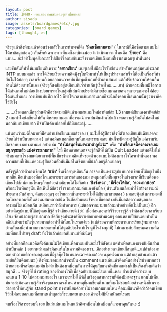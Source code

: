 ```yaml
---
layout: post
title: IMHO- ผมแค่อยากพล่ามเฉยๆเท่านั้นแหละ
author: sisada
image: assets/boardgames/etc/.jpg
categories: [board games]
tags: [thought, กบ]
---
```

จริงๆแล้วสิ่งที่ผมแล้วค่อนข้างกลัวในการทำเพจก็คือ **'มีคนซื้อเกมตาม'** ( ในกรณีนี้คือซื้อตามแบบไม่ได้หาข้อมูลก่อน ) กับศัพท์เฉพาะทางที่ผมก็งงๆนิดหน่อยว่ากำเนิดมาจากไหนคือ **'ป้ายยา'** คือแบบ....อ่ะ! ทำไมพูดยังกะเราไปเชียร์ซื้อเกมกันนะ? เราแค่เขียนถึงเกมที่เราเล่นเฉยๆเท่านั้นเอง

แรงขับดันที่ทำให้ผมเขียนก็เพราะ **'อยากเขียน'** เฉยๆเลยไม่มีอะไรซับซ้อน สำหรับคนกลุ่มคนประเภท INTP แบบผมแล้ว การได้เรียบเรียงความคิดฟุ้งๆในหัวมาทำให้เป็นรูปร่างจนสำเร็จนี้ถือเป็นเรื่องที่ทำกันไม่ได้บ่อยๆ เวลาเขียนก็เลยออกแนวจดบันทึกพูดถึงเกมที่ตัวเองเล่นมา แต่ก็ปรับข้อความให้คนอื่นอ่านได้ด้วยเท่านั้นเอง (จริงๆก็สงสัยอยู่เหมือนกันว่าอ่านกันรู้เรื่องไหม......ฮา) ด้วยความที่ผมมีโอกาสได้เล่นเกมใหม่ค่อนข้างบ่อยเพราะในกลุ่มที่เล่นด้วยประจำมีสายซื้อเกมหลายคน หลายๆเกมจะไม่ค่อยได้เล่นซ้ำเยอะ การเขียนบันทึกเอาไว้ ก็ทำให้เวลากลับมาอ่านเกมก็จะนึกถึงตอนที่เล่นเกมนั้นๆว่าเราคิดไว้ยังไง

.......เรื่องตลกเล็กๆส่วนตัวคือว่าตามสถิติแล้วผมเล่นเกมใหม่อาทิตย์ล่ะ 1.3 เกมแต่เขียนลงอาทิตย์ล่ะ 2 เกมทำไมยังเขียนไม่ทัน มีหลายเกมมากที่อารมณ์การเล่นมันผ่านไปแล้ว พอความรู้สึกมันไม่สดใหม่พอกลับมาเขียนยาก ก็จำเป็นต้องปล่อยไปก็มีเยอะอยู่......

แน่นอนว่าผมดีใจมากที่มีคนอ่านข้อเขียนผมแล้วชอบ ( ผมไม่ได้รู้สึกว่าสิ่งที่ตัวเองเขียนมันดีขนาดจะเรียกได้ว่าเป็นบทความ ) แต่พอมีคนบอกซื้อเกมนี้ตามเพราะผมเลย มันก็จะมีความรู้สึกในแง่ความรับผิดชอบบางอย่างตามมา อย่างเช่น **"ถ้าไม่สนุกขึ้นมาจะมาด่ากูป่ะว่ะ"** หรือ **"ถ้าเชื่อเพจนี้คงอดเจอเกมสนุกๆซะแล้ว แม่งด่าซะเกมกาก"** ไรงี้ คือหลายคนอาจจะรู้สึกดีที่ได้เป็น Cult Leader แต่พอดีไม่ใช่จริตผมเท่าไร ผมแค่อยากจะมีพื้นที่แชร์ความคิดเห็นของตัวเองแบบไม่ต้องเกรงใจใครเท่านั้นเอง พอความชอบที่เป็นแค่ความรู้สึกส่วนตัวมันมีผลในเชิงแบบชี้นำก็เลยรู้สึกแปลกๆ

หลังๆรู้สึกว่าตัวเองเขียนได้ **'แห้ง'** ขึ้นเรื่อยๆเหมือนกัน อาจจะเป็นเพราะรูปแบบการเขียนที่ใช้อยู่เริ่มนิ่งมากขึ้น คือเน้นมองที่กลไกและกระบวนการเล่นของเกม เหตุผลหนึ่งที่ผมเจอในช่วงแรกที่เขียนคือพอเขียนไปซักพักเกมไหนๆก็จบด้วยคำอธิบายได้ไม่กี่อย่าง **'ชิงจังหวะ'**, **'มีเรื่องให้คิด**', **'ดวงมากน้อย'** หรืออะไรเทือกๆนั้น คือเห็นได้ชัดว่าซ้ำซากมากผมอ่านเองยังเบื่อ ( ส่วนตัวผมเลี่ยงคำใช้สร้างอารมณ์ประเภท มันส์มาก, คิดเยอะสุดๆ อะไรแถวๆนั้นเพราะว่าไม่ได้เขียนมาขายของ ) ผมเลยมุ้งเน้นการมองที่กลไกของเกมที่เป็นส่วนผสมหลากชนิด ในสัดส่วนและจังหวะที่แตกต่างกันมีผลต่อความสนุกและอารมณ์ไม่เหมือนกัน เหมือนเรากำลังทำอาหาร (แต่นอกจากมาม่าแล้วผมทำอย่างอื่นไม่เป็นนะ) อีกอย่างคือรูปแบบที่ใช้อยู่ตอนนี้รู้สึกว่าเขียนง่ายดี (ฮา) เมื่อก่อนตอนทำรีวิวยาวๆรู้สึกว่าต้องเสียเวลาเรียบเรียง จัดหน้าถ่ายรู้ลำบากมาก ขัดกับจุดประสงค์ที่เราแค่อยากพล่ามเฉยๆ ตอนหลายปีก่อนเคยทำเป็นคลิปแต่พบว่ามันวุ่นวายมากต้องทำให้เนี๊ยบในรวดเดียว (แต่ด้วยความที่กระบวนการเรียนรู้ผมมาจากอ่านกับลงมือทำมากกว่าเลยแทบไม่ได้ดูคลิปอะไรเท่าไร ดูทีไรง่วงทุกที) ไม่เหมาะกับลักษณะความคิดผมที่ชอบโปรยๆ draft ทิ้งไว้แล้วค่อยกลับมาแก้ที่ล่ะนิดๆ

อย่างที่บอกคือแนวคิดตั้งต้นผมไม่ได้เขียนเพื่อมาแบ่งปันอะไรให้สังคม แต่ทำเพื่อสนองแรงขับดันส่วนตัวเป็นหลัก ( อยากพล่ามแล้วมีคนเห็นในความคิดของเรา...อีกอย่างเวลาเขียนก็สนุกดี...แต่ถ้าต้องมาตอบคำถามกติกาของกลุ่มคนที่มีรูลบุ๊คไว้แทนกระดาษรองแก้วจะหงุดหงิดมาก แต่ถ้ากลุ่มอ่านมาแล้วสงสัยก็ยินดีตอบนะ ) สิ่งที่ผมชอบมากน่าจะเป็น comment แนวเล่นแล้วคิดเห็นอย่างไรบ้างมากกว่า ด้วยความที่รสนิยมเกมมันไม่จำเป็นต้องเหมือนกัน การได้คุยกับแนวคิดที่แตกต่างก็เป็นเรื่องที่ผมคิดว่าสนุกดี ... จริงๆที่ใส่ rating ของตัวเองไว้ก็เพื่อจุดประสงค์อะไรแบบนี้แหละ ส่วนตัวคิดว่าระบบคะแนน 1-10 ไม่ความหมายอะไร เพราะเราไม่ได้วัดในเชิงอุตสาหกรรมที่ต้องมีมาตรฐาน แถมไม่เห็นมันจะสะท้อนความรู้สึกจริงๆของเราตรงไหน สาเหตุที่ผมเขียนถึงเกมที่ผมไม่ชอบด้วยส่วนหนึ่งก็เพราะว่าอยากให้คนรู้จัก stand point ทางรสนิยมด้วยว่าไม่ชอบเกมแบบไหน คือผมมีแนวคิดว่าถ้าคนเขียนรีวิวไม่เคยบอกเกมที่คะแนนต่ำสุดล่ะก็ระบบคะแนนของเค้าจะไม่มีน้ำหนักอะไรเลย

จบเรื่องไร้สาระรอบนี้ เอาเป็นว่าเล่นเกมไหนแล้วคิดเหมือนไม่เหมือนก็แวะมาคุยกันนะ :)
